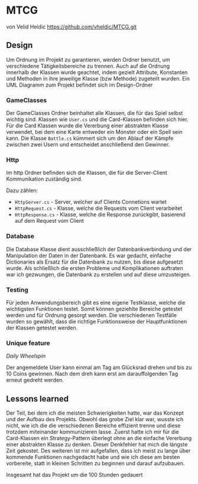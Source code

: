 # MTCG
von Velid Heldic
https://github.com/vheldic/MTCG.git

## Design
Um Ordnung im Projekt zu garantieren, werden Ordner benutzt, um verschiedene Tätigkeitsbereiche zu trennen. Auch auf die Ordnung innerhalb der Klassen wurde geachtet, indem gezielt Attribute, Konstanten und Methoden in ihre jeweilige Klasse (bzw Methode) zugeteilt wurden. Ein UML Diagramm zum Projekt befindet sich im Design-Ordner

### GameClasses
Der GameClasses Ordner beinhaltet alle Klassen, die für das Spiel selbst wichtig sind. Klassen wie `User.cs` und die Card-Klassen befinden sich hier.
Für die Card Klassen wurde die Vererbung einer abstrakten Klasse verwendet, bei dem eine Karte entweder ein Monster oder ein Spell sein kann.
Die Klasse `Battle.cs` kümmert sich um den Ablauf der Kämpfe zwischen zwei Usern und entscheidet anschließend den Gewinner.

### Http
Im http Ordner befinden sich die Klassen, die für die Server-Client Kommunikation zuständig sind.

Dazu zählen:
  * `HttpServer.cs` - Server, welcher auf Clients Connetions wartet
  * `HttpRequest.cs` - Klasse, welche die Requests vom Client verarbeitet
  * `HttpResponse.cs` - Klasse, welche die Response zurückgibt, basierend auf dem Request vom Client

### Database
Die Database Klasse dient ausschließlich der Datenbankverbindung und der Manipulation der Daten in der Datenbank. Es war gedacht, einfache Dictionaries als Ersatz für die Datenbank zu nutzen, bis diese aufgesetzt wurde. Als schließlich die ersten Probleme und Komplikationen auftraten war ich gezwungen, die Datenbank zu erstellen und auf diese umzusteigen.

### Testing
Für jeden Anwendungsbereich gibt es eine eigene Testklasse, welche die wichtigsten Funktionen testet. Somit können geziehlte Bereiche getestet werden und für Ordnung gesorgt werden. Die verschiedenen Testfälle wurden so gewählt, dass die richtige Funktionsweise der Hauptfunktionen der Klassen getestet werden.

### Unique feature
*Daily Wheelspin*

Der angemeldete User kann einmal am Tag am Glücksrad drehen und bis zu 10 Coins gewinnen. Nach dem dreh kann erst am darauffolgenden Tag erneut gedreht werden.

## Lessons learned
Der Teil, bei dem ich die meisten Schwierigkeiten hatte, war das Konzept und der Aufbau des Projekts. Obwohl das grobe Ziel klar war, wusste ich nicht, wie ich die 
die verschiedenen Bereiche effizient trenne und diese trotzdem miteinander kommunizieren lasse. Zuerst hatte ich mir für die Card-Klassen ein Strategy-Pattern überlegt ohne an die einfache Vererbung einer abstrakten Klasse zu denken. Dieser Denkfehler hat mich die längste Zeit gekostet. Des weiteren ist mir aufgefallen, dass ich meist zu lange über kommende Funktionen nachgedacht habe und wie ich diese am besten vorbereite, statt in kleinen Schritten zu beginnen und darauf aufzubauen. 

Insgesamt hat das Projekt um die 100 Stunden gedauert
